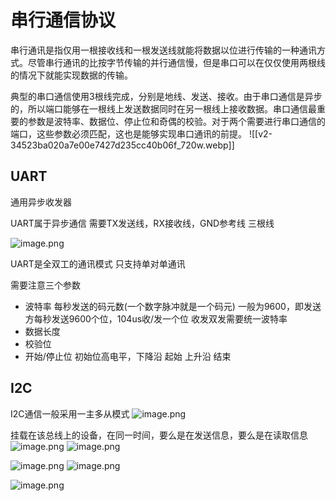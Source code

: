 # 串行通信协议
串行通讯是指仅用一根接收线和一根发送线就能将数据以位进行传输的一种通讯方式。尽管串行通讯的比按字节传输的并行通信慢，但是串口可以在仅仅使用两根线的情况下就能实现数据的传输。

典型的串口通信使用3根线完成，分别是地线、发送、接收。由于串口通信是异步的，所以端口能够在一根线上发送数据同时在另一根线上接收数据。串口通信最重要的参数是波特率、数据位、停止位和奇偶的校验。对于两个需要进行串口通信的端口，这些参数必须匹配，这也是能够实现串口通讯的前提。
![[v2-34523ba020a7e00e7427d235cc40b06f_720w.webp]]
    
## UART
通用异步收发器

UART属于异步通信
需要TX发送线，RX接收线，GND参考线 三根线

![image.png](https://yaaame-1317851743.cos.ap-beijing.myqcloud.com/undefinedPasted%20image%2020230701200928.png)

UART是全双工的通讯模式 只支持单对单通讯


需要注意三个参数

- 波特率 每秒发送的码元数(一个数字脉冲就是一个码元) 一般为9600，即发送方每秒发送9600个位，104us收/发一个位  收发双发需要统一波特率
- 数据长度 
- 校验位
- 开始/停止位 初始位高电平，下降沿 起始  上升沿 结束


## I2C

I2C通信一般采用一主多从模式
![image.png](https://yaaame-1317851743.cos.ap-beijing.myqcloud.com/undefinedPasted%20image%2020230701201711.png)

挂载在该总线上的设备，在同一时间，要么是在发送信息，要么是在读取信息
![image.png](https://yaaame-1317851743.cos.ap-beijing.myqcloud.com/undefinedPasted%20image%2020230701201835.png)
![image.png](https://yaaame-1317851743.cos.ap-beijing.myqcloud.com/undefinedPasted%20image%2020230701202257.png)

![image.png](https://yaaame-1317851743.cos.ap-beijing.myqcloud.com/undefinedPasted%20image%2020230701202006.png)
![image.png](https://yaaame-1317851743.cos.ap-beijing.myqcloud.com/undefinedPasted%20image%2020230701202045.png)



![image.png](https://yaaame-1317851743.cos.ap-beijing.myqcloud.com/undefinedPasted%20image%2020230701202419.png)




